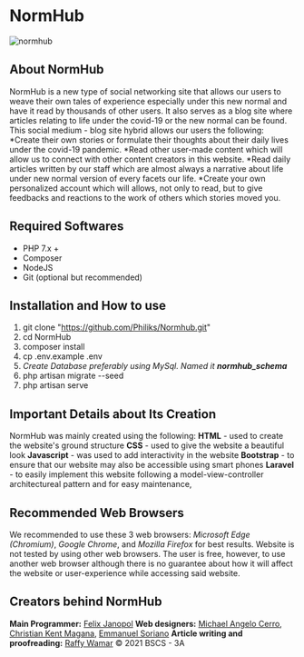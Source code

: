 # NormHub
![normhub](https://user-images.githubusercontent.com/59607380/121526017-91981600-ca2b-11eb-8c4c-32a5238db9f8.png)


## About NormHub

NormHub is a new type of social networking site that allows our users to weave their own tales of experience especially under this new normal and have it read by thousands of other users. It also serves as a blog site where articles relating to life under the covid-19 or the new normal can be found. This social medium - blog site hybrid allows our users the following:
*Create their own stories or formulate their thoughts about their daily lives under the covid-19 pandemic.
*Read other user-made content which will allow us to connect with other content creators in this website.
*Read daily articles written by our staff which are almost always a narrative about life under new normal version of every facets our life.
*Create your own personalized account which will allows, not only to read, but to give feedbacks and reactions to the work of others which stories moved you.

## Required Softwares
- PHP 7.x +
- Composer
- NodeJS
- Git (optional but recommended)

## Installation and How to use
1. git clone "https://github.com/Philiks/Normhub.git"
2. cd NormHub
3. composer install
4. cp .env.example .env
5. *Create Database preferably using MySql. Named it **normhub_schema***
6. php artisan migrate --seed
7. php artisan serve

## Important Details about Its Creation

NormHub was mainly created using the following:
**HTML** - used to create the website's ground structure
**CSS** - used to give the website a beautiful look
**Javascript** - was used to add interactivity in the website
**Bootstrap** - to ensure that our website may also be accessible using smart phones
**Laravel** - to easily implement this website following a model-view-controller architectureal pattern and for easy maintenance,

## Recommended Web Browsers

We recommended to use these 3 web browsers: *Microsoft Edge (Chromium)*, *Google Chrome*, and *Mozilla Firefox* for best results. Website is not tested by using other web browsers. The user is free, however, to use another web browser although there is no guarantee about how it will affect the website or user-experience while accessing said website.

## Creators behind NormHub

**Main Programmer:** [Felix Janopol](https://github.com/Philiks)
**Web designers:** [Michael Angelo Cerro](https://github.com/miivkyo08), [Christian Kent Magana](https://github.com/ckmagana), [Emmanuel Soriano](https://www.github.com/happySoriano)
**Article writing and proofreading:** [Raffy Wamar](https://github.com/waffy-kun)
&copy; 2021 BSCS - 3A
